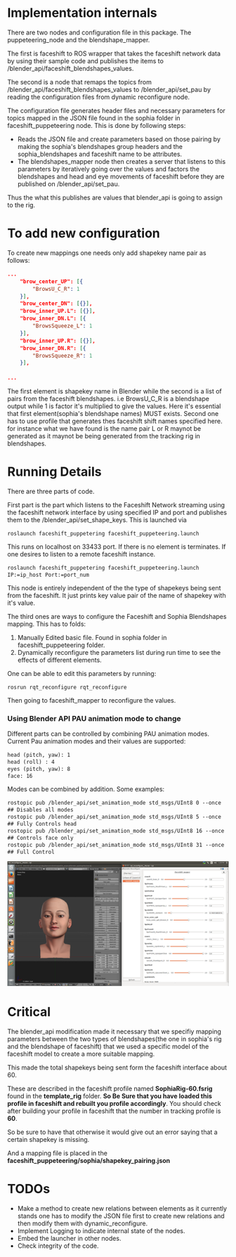 # Implementation internals

There are two nodes and configuration file in this package. The puppeteering_node and the blendshape_mapper. 

The first is faceshift to ROS wrapper that takes the faceshift network data by using their sample code and publishes the items to /blender_api/faceshift_blendshapes_values. 

The second is a node that remaps the topics from /blender_api/faceshift_blendshapes_values to /blender_api/set_pau by reading the configuration files from dynamic reconfigure node. 

The configuration file generates header files and necessary parameters for topics mapped in the JSON file found in the sophia folder in faceshift_puppeteering node. This is done by following steps: 
* Reads the JSON file and create parameters based on those pairing by making the sophia's blendshapes group headers and the sophia_blendshapes and faceshift name to be attributes. 
* The blendshapes_mapper node then creates a server that listens to this parameters by iteratively going over the values and factors the blendshapes and head and eye movements of faceshift before they are published on /blender_api/set_pau. 

Thus the what this publishes are values that blender_api is going to assign to the rig. 

# To add new configuration
To create new mappings one needs only add shapekey name pair as follows: 

```json
...
	"brow_center_UP": [{
		"BrowsU_C_R": 1
	}],
	"brow_center_DN": [{}],
	"brow_inner_UP.L": [{}],
	"brow_inner_DN.L": [{
		"BrowsSqueeze_L": 1
	}],
	"brow_inner_UP.R": [{}],
	"brow_inner_DN.R": [{
		"BrowsSqueeze_R": 1
	}],

...
```

The first element is shapekey  name in Blender while the second is a list of pairs from the faceshift blendshapes. i.e BrowsU_C_R is a blendshape output while 1 is factor it's multiplied to give the values. Here it's essential that first element(sophia's blendshape names) MUST exists. Second one has to use profile that generates thes faceshift shift names specified here. for instance what we have found is the name pair L or R maynot be generated as it maynot be being generated from the tracking rig in blendshapes. 

# Running Details
There are three parts of code. 

First part is the part which listens to the Faceshift Network streaming using the faceshift network interface by using specified IP and port and publishes them to the /blender_api/set_shape_keys. This is launched via

    roslaunch faceshift_puppetering faceshift_puppeteering.launch

This runs on localhost on 33433 port. If there is no element is terminates. If one desires to listen to a remote faceshift instance. 

    roslaunch faceshift_puppetering faceshift_puppeteering.launch IP:=ip_host Port:=port_num
    
This node is entirely independent of the the type of shapekeys being sent from the faceshift. It just prints key value pair of the name of shapekey with it's value. 

The third ones are ways to configure the Faceshift and Sophia Blendshapes mapping. This has to folds:
1. Manually Edited basic file. Found in sophia folder in faceshift_puppeteering folder. 
2. Dynamically reconfigure the parameters list during run time to see the effects of different elements. 

One can be able to edit this parameters by running: 

	rosrun rqt_reconfigure rqt_reconfigure

Then going to faceshift_mapper to reconfigure the values. 

### Using Blender API PAU animation mode to change

Different parts can be controlled by combining  PAU animation modes. Current Pau animation modes and their values are supported:

    head (pitch, yaw): 1
    head (roll) : 4
    eyes (pitch, yaw): 8
    face: 16

Modes can be combined by addition. Some examples:

    rostopic pub /blender_api/set_animation_mode std_msgs/UInt8 0 --once ## Disables all modes
    rostopic pub /blender_api/set_animation_mode std_msgs/UInt8 5 --once ## Fully Controls head
    rostopic pub /blender_api/set_animation_mode std_msgs/UInt8 16 --once ## Controls face only
    rostopic pub /blender_api/set_animation_mode std_msgs/UInt8 31 --once ## Full Control


![Image of Dynamic Reconfigure](docs/overall.png)


# Critical
The blender_api modification made it necessary that we specifiy mapping parameters between the two types of blendshapes(the one in sophia's rig and the blendshape of faceshift) that we used a specific model of the 
faceshift model to create a more suitable mapping. 

This made the total shapekeys being sent form the faceshift interface about 60.
 
These are described in the faceshift profile named **SophiaRig-60.fsrig** found in the **template_rig** folder. **So Be Sure that you have loaded this profile in faceshift and
rebuilt you profile accordingly**. You should check after building your profile in faceshift that the number in tracking profile is **60**. 
 
So be sure to have that otherwise it would give out an error saying that a certain shapekey is missing. 

And a mapping file is placed in the **faceshift_puppeteering/sophia/shapekey_pairing.json**

# TODOs
* Make a method to create new relations between elements as it currently stands one has to modify the JSON file first to create new relations and then modify them with dynamic_reconfigure. 
* Implement Logging to indicate internal state of the nodes. 
* Embed the launcher in other nodes. 
* Check integrity of the code. 
 

